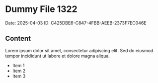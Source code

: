 # Dummy File 1322

Date: 2025-04-03
ID: C425DBE6-C847-4FBB-AEEB-2373F7EC046E

## Content

Lorem ipsum dolor sit amet, consectetur adipiscing elit.
Sed do eiusmod tempor incididunt ut labore et dolore magna aliqua.

* Item 1
* Item 2
* Item 3
